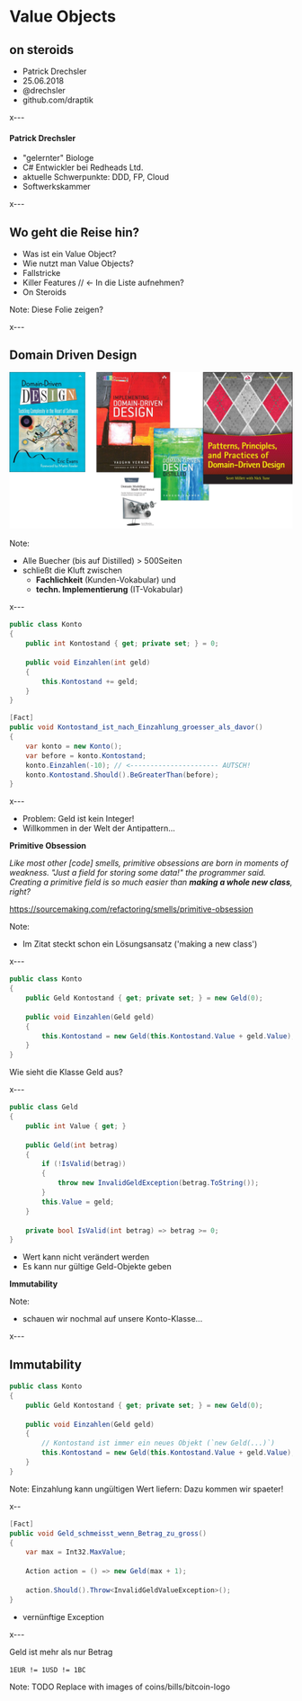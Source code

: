 # Value Objects
## on steroids

- <i class="fa fa-user"></i> Patrick Drechsler
- <i class="fa fa-calendar" aria-hidden="true"></i> 25.06.2018
- <i class="fa fa-twitter" aria-hidden="true"></i> @drechsler
- <i class="fa fa-github" aria-hidden="true"></i> github.com/draptik

x---

#### Patrick Drechsler

- "gelernter" Biologe
- C# Entwickler bei Redheads Ltd.
- aktuelle Schwerpunkte: DDD, FP, Cloud
- Softwerkskammer

x---

## Wo geht die Reise hin?

- Was ist ein Value Object?
- Wie nutzt man Value Objects?
- Fallstricke
- Killer Features // <- In die Liste aufnehmen?
- On Steroids

Note: Diese Folie zeigen?

x---

## Domain Driven Design

![noborder-ddd-books](resources/ddd-books.png)

Note: 
- Alle Buecher (bis auf Distilled) > 500Seiten
- schließt die Kluft zwischen
    - **Fachlichkeit** (Kunden-Vokabular) und 
    - **techn. Implementierung** (IT-Vokabular)

x---

```csharp
public class Konto
{
    public int Kontostand { get; private set; } = 0;

    public void Einzahlen(int geld) 
    { 
        this.Kontostand += geld;
    }
}
```

```csharp
[Fact]
public void Kontostand_ist_nach_Einzahlung_groesser_als_davor()
{
    var konto = new Konto();
    var before = konto.Kontostand;
    konto.Einzahlen(-10); // <---------------------- AUTSCH!
    konto.Kontostand.Should().BeGreaterThan(before);
}
```

x---

- Problem: Geld ist kein Integer!
- Willkommen in der Welt der Antipattern...<!-- .element: class="fragment" data-fragment-index="1" -->

**Primitive Obsession**<!-- .element: class="fragment" data-fragment-index="2" -->

*Like most other [code] smells, primitive obsessions are born in moments of weakness. "Just a field for storing some data!" the programmer said. Creating a primitive field is so much easier than **making a whole new class**, right?*<!-- .element: class="fragment" data-fragment-index="2" -->

<span class="small fragment" data-fragment-index="2"> https://sourcemaking.com/refactoring/smells/primitive-obsession</span> 

Note:
- Im Zitat steckt schon ein Lösungsansatz ('making a new class')

x---

```csharp
public class Konto
{
    public Geld Kontostand { get; private set; } = new Geld(0);

    public void Einzahlen(Geld geld) 
    { 
        this.Kontostand = new Geld(this.Kontostand.Value + geld.Value);
    }
}
```
Wie sieht die Klasse Geld aus?

x---

```csharp
public class Geld
{
    public int Value { get; }

    public Geld(int betrag) 
    {
        if (!IsValid(betrag))
        {
            throw new InvalidGeldException(betrag.ToString());
        }
        this.Value = geld;
    }

    private bool IsValid(int betrag) => betrag >= 0;
}
```
- Wert kann nicht verändert werden<!-- .element: class="fragment" data-fragment-index="1" -->
- Es kann nur gültige Geld-Objekte geben<!-- .element: class="fragment" data-fragment-index="1" -->

**Immutability**<!-- .element: class="fragment" data-fragment-index="2" -->

Note:
- schauen wir nochmal auf unsere Konto-Klasse...

x---

## Immutability

```csharp
public class Konto
{
    public Geld Kontostand { get; private set; } = new Geld(0);

    public void Einzahlen(Geld geld) 
    { 
        // Kontostand ist immer ein neues Objekt (`new Geld(...)`)
        this.Kontostand = new Geld(this.Kontostand.Value + geld.Value);
    }
}
```

Note:
Einzahlung kann ungültigen Wert liefern: Dazu kommen wir spaeter!

x--

```csharp
[Fact]
public void Geld_schmeisst_wenn_Betrag_zu_gross()
{
    var max = Int32.MaxValue;
    
    Action action = () => new Geld(max + 1);
    
    action.Should().Throw<InvalidGeldValueException>();
}
```

- vernünftige Exception

x---

Geld ist mehr als nur Betrag

`1EUR != 1USD != 1BC`

Note: TODO Replace with images of coins/bills/bitcoin-logo

